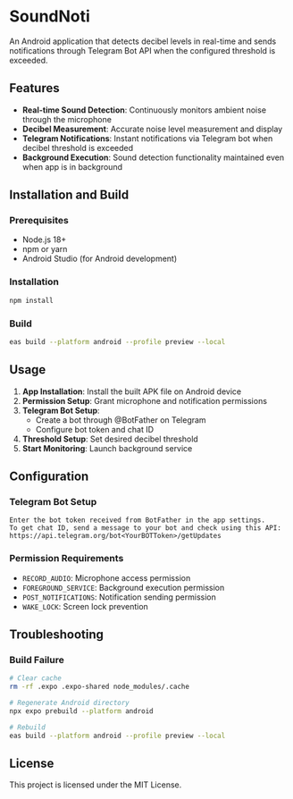 # SoundNoti

An Android application that detects decibel levels in real-time and sends notifications through Telegram Bot API when the configured threshold is exceeded.

## Features

- **Real-time Sound Detection**: Continuously monitors ambient noise through the microphone
- **Decibel Measurement**: Accurate noise level measurement and display
- **Telegram Notifications**: Instant notifications via Telegram bot when decibel threshold is exceeded
- **Background Execution**: Sound detection functionality maintained even when app is in background

## Installation and Build

### Prerequisites
- Node.js 18+
- npm or yarn
- Android Studio (for Android development)

### Installation
```bash
npm install
```

### Build
```bash
eas build --platform android --profile preview --local
```

## Usage

1. **App Installation**: Install the built APK file on Android device
2. **Permission Setup**: Grant microphone and notification permissions
3. **Telegram Bot Setup**:
   - Create a bot through @BotFather on Telegram
   - Configure bot token and chat ID
4. **Threshold Setup**: Set desired decibel threshold
5. **Start Monitoring**: Launch background service

## Configuration

### Telegram Bot Setup
```
Enter the bot token received from BotFather in the app settings.
To get chat ID, send a message to your bot and check using this API:
https://api.telegram.org/bot<YourBOTToken>/getUpdates
```

### Permission Requirements
- `RECORD_AUDIO`: Microphone access permission
- `FOREGROUND_SERVICE`: Background execution permission
- `POST_NOTIFICATIONS`: Notification sending permission
- `WAKE_LOCK`: Screen lock prevention

## Troubleshooting

### Build Failure
```bash
# Clear cache
rm -rf .expo .expo-shared node_modules/.cache

# Regenerate Android directory
npx expo prebuild --platform android

# Rebuild
eas build --platform android --profile preview --local
```

## License

This project is licensed under the MIT License.
